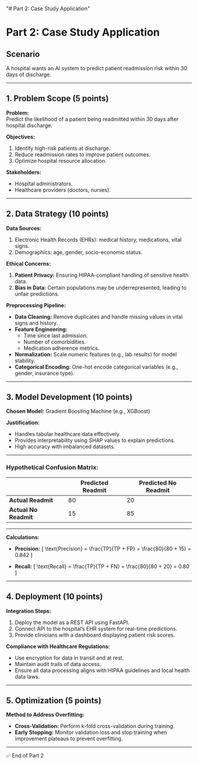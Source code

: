 "# Part 2: Case Study Application" 
# Part 2: Case Study Application

## Scenario
A hospital wants an AI system to predict patient readmission risk within 30 days of discharge.

---

## 1. Problem Scope (5 points)

**Problem:**  
Predict the likelihood of a patient being readmitted within 30 days after hospital discharge.

**Objectives:**
1. Identify high-risk patients at discharge.
2. Reduce readmission rates to improve patient outcomes.
3. Optimize hospital resource allocation.

**Stakeholders:**
- Hospital administrators.
- Healthcare providers (doctors, nurses).

---

## 2. Data Strategy (10 points)

**Data Sources:**
1. Electronic Health Records (EHRs): medical history, medications, vital signs.
2. Demographics: age, gender, socio-economic status.

**Ethical Concerns:**
1. **Patient Privacy:** Ensuring HIPAA-compliant handling of sensitive health data.
2. **Bias in Data:** Certain populations may be underrepresented, leading to unfair predictions.

**Preprocessing Pipeline:**
- **Data Cleaning:** Remove duplicates and handle missing values in vital signs and history.
- **Feature Engineering:**
  - Time since last admission.
  - Number of comorbidities.
  - Medication adherence metrics.
- **Normalization:** Scale numeric features (e.g., lab results) for model stability.
- **Categorical Encoding:** One-hot encode categorical variables (e.g., gender, insurance type).

---

## 3. Model Development (10 points)

**Chosen Model:** Gradient Boosting Machine (e.g., XGBoost)

**Justification:**
- Handles tabular healthcare data effectively.
- Provides interpretability using SHAP values to explain predictions.
- High accuracy with imbalanced datasets.

---

### **Hypothetical Confusion Matrix:**

|                   | Predicted Readmit | Predicted No Readmit |
|-------------------|-------------------|----------------------|
| **Actual Readmit**     | 80                | 20                   |
| **Actual No Readmit**  | 15                | 85                   |

---

**Calculations:**

- **Precision:**
  \[
  \text{Precision} = \frac{TP}{TP + FP} = \frac{80}{80 + 15} = 0.842
  \]

- **Recall:**
  \[
  \text{Recall} = \frac{TP}{TP + FN} = \frac{80}{80 + 20} = 0.80
  \]

---

## 4. Deployment (10 points)

**Integration Steps:**
1. Deploy the model as a REST API using FastAPI.
2. Connect API to the hospital’s EHR system for real-time predictions.
3. Provide clinicians with a dashboard displaying patient risk scores.

**Compliance with Healthcare Regulations:**
- Use encryption for data in transit and at rest.
- Maintain audit trails of data access.
- Ensure all data processing aligns with HIPAA guidelines and local health data laws.

---

## 5. Optimization (5 points)

**Method to Address Overfitting:**
- **Cross-Validation:** Perform k-fold cross-validation during training.
- **Early Stopping:** Monitor validation loss and stop training when improvement plateaus to prevent overfitting.

---

✅ End of Part 2

